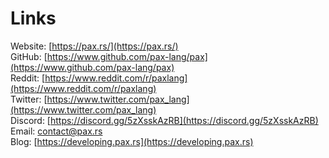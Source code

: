 # Links

Website: [https://pax.rs/](https://pax.rs/)
<br />
GitHub: [https://www.github.com/pax-lang/pax](https://www.github.com/pax-lang/pax)
<br />
Reddit: [https://www.reddit.com/r/paxlang](https://www.reddit.com/r/paxlang)
<br />
Twitter: [https://www.twitter.com/pax_lang](https://www.twitter.com/pax_lang)
<br />
Discord: [https://discord.gg/5zXsskAzRB](https://discord.gg/5zXsskAzRB)
<br />
Email: [contact@pax.rs](mailto:contact@pax.rs) 
<br />
Blog: [https://developing.pax.rs](https://developing.pax.rs)